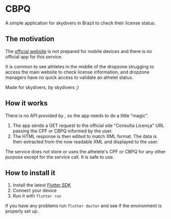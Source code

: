 # CBPQ

A simple application for skydivers in Brazil to check their license status.

## The motivation

The [official website](www.cbpq.org.br) is not prepared for mobile devices and there is no official app for this service.

It is common to see athletes in the middle of the dropzone strugging to access the main website to check license information, and dropzone managers have no quick access to validate an athelet status.

Made for skydivers, by skydivers ;)

## How it works

There is no API provided by , so the app needs to do a little "magic".

1. The app sends a GET request to the official site "Consulta Licença" URL passing the CPF or CBPQ informed by the user.
2. The HTML response is then edited to match XML format. The data is then extracted from the now readable XML and displayed to the user.

The service does not store or uses the athelete's CPF or CBPQ for any other purpose except for the service call. It is safe to use.

## How to install it

1. Install the latest [Flutter SDK](https://flutter.dev/docs/development/tools/sdk/releases)
2. Connect your device
3. Run it with `flutter run`

If you have any problems run `flutter doctor` and see if the environment is properly set up.

